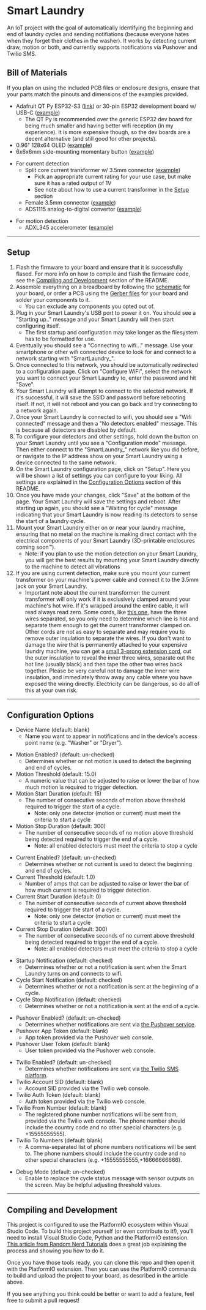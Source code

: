 # Smart Laundry
 
An IoT project with the goal of automatically identifying the beginning and end of laundry cycles and sending notifiations (because everyone hates when they forget their clothes in the washer). It works by detecting current draw, motion or both, and currently supports notifications via Pushover and Twilio SMS.

## Bill of Materials

If you plan on using the included PCB files or enclosure designs, ensure that your parts match the pinouts and dimensions of the examples provided.

- Adafruit QT Py ESP32-S3 ([link](https://www.adafruit.com/product/5426)) or 30-pin ESP32 development board w/ USB-C ([example](https://www.amazon.com/dp/B0B19KRPRC))
    - The QT Py is recommended over the generic ESP32 dev board for being much smaller and having better wifi reception (in my experience). It is more expensive though, so the dev boards are a decent alternative (and still good for other projects).
- 0.96" 128x64 OLED ([example](https://www.amazon.com/gp/product/B0833PF7ML))
- 6x6x6mm side-mounting momentary button ([example](https://www.amazon.com/dp/B07JLDLV3R))
<!-- -->
- For current detection
    - Split core current transformer w/ 3.5mm connector ([example](https://www.amazon.com/gp/product/B07MJJRNSW))
        - Pick an appropriate current rating for your use case, but make sure it has a rated output of 1V
        - See note about how to use a current transformer in the [Setup](#setup) section
    - Female 3.5mm connector ([example](https://www.amazon.com/dp/B008SNZUYC))
    - ADS1115 analog-to-digital convertor ([example](https://www.amazon.com/gp/product/B07VPFLSMX))
<!-- -->
- For motion detection
    - ADXL345 accelerometer ([example](https://www.amazon.com/gp/product/B08VD7325C))

---

## Setup

1. Flash the firmware to your board and ensure that it is successfully flased. For more info on how to compile and flash the firmware code, see the [Compiling and Development](#compiling-and-development) section of the README.
1. Assemble everything on a breadboard by following the [schematic](extras/schematics/) for your board, or order a PCB using the [Gerber files](/extras/gerber/) for your board and solder your components to it.
    - You can exclude any components you opted out of.
1. Plug in your Smart Laundry's USB port to power it on. You should see a "Starting up.." message and your Smart Laundry will then start configuring itself.
    - The first startup and configuration may take longer as the filesystem has to be formatted for use.
1. Eventually you should see a "Connecting to wifi..." message. Use your smartphone or other wifi connected device to look for and connect to a network starting with "SmartLaundry_".
1. Once connected to this network, you should be automatically redirected to a configuration page. Click on "Configure WiFi", select the network you want to connect your Smart Laundry to, enter the password and hit "Save".
1. Your Smart Laundry will attempt to connect to the selected network. If it's successful, it will save the SSID and password before rebooting itself. If not, it will not reboot and you can go back and try connecting to a network again.
1. Once your Smart Laundry is connected to wifi, you should see a "Wifi connected" message and then a "No detectors enabled" message. This is because all detectors are disabled by default.
1. To configure your detectors and other settings, hold down the button on your Smart Laundry until you see a "Configuration mode" message. Then either connect to the "SmartLaundry_" network like you did before, or navigate to the IP address show on your Smart Laundry using a device connected to the same network.
1. On the Smart Laundry configuration page, click on "Setup". Here you will be shown a list of settings you can configure to your liking. All settings are explained in the [Configuration Options](#configuration-options) section of this README.
1. Once you have made your changes, click "Save" at the bottom of the page. Your Smart Laundry will save the settings and reboot. After starting up again, you should see a "Waiting for cycle" message indicating that your Smart Laundry is now reading its detectors to sense the start of a laundry cycle.
1. Mount your Smart Laundry either on or near your laundry machine, ensuring that no metal on the machine is making direct contact with the electrical components of your Smart Laundry (3D-printable enclosures coming soon&trade;).
    - Note: if you plan to use the motion detection on your Smart Laundry, you will get the best results by mounting your Smart Laundry directly to the machine to detect all vibrations
1. If you are using current detection, make sure you mount your current transformer on your machine's power cable and connect it to the 3.5mm jack on your Smart Laundry.
    - Important note about the current transformer: the current transformer will only work if it is exclusively clamped around your machine's hot wire. If it's wrapped around the entire cable, it will read always read zero. Some cords, like [this one](https://www.homedepot.com/p/GE-6-ft-3-Prong-30-Amp-Dryer-Cord-WX09X10004/203497480#overlay), have the three wires separated, so you only need to determine which line is hot and separate them enough to get the current transformer clamped on. Other cords are not as easy to separate and may require you to remove outer insulation to separate the wires. If you don't want to damage the wire that is permanently attached to your expensive laundry machine, you can get a [small 3-prong extension cord](https://www.amazon.com/dp/B075BCD1LN), cut the outer insulation to reveal the inner three wires, separate out the hot line (usually black) and then tape the other two wires back together. Please be very careful not to damage the inner wire insulation, and immediately throw away any cable where you have exposed the wiring directly. Electricity can be dangerous, so do all of this at your own risk.

---

## Configuration Options

- Device Name (default: blank)
    - Name you want to appear in notifications and in the device's access point name (e.g. "Washer" or "Dryer").
<!-- -->
- Motion Enabled? (default: un-checked)
    - Determines whether or not motion is used to detect the beginning and end of cycles.
- Motion Threshold (default: 15.0)
    - A numeric value that can be adjusted to raise or lower the bar of how much motion is required to trigger detection.
- Motion Start Duration (default: 15)
    - The number of consecutive seconds of motion above threshold required to trigger the start of a cycle.
        - Note: only one detector (motion or current) must meet the criteria to start a cycle
- Motion Stop Duration (default: 300)
    - The number of consecutive seconds of no motion above threshold being detected required to trigger the end of a cycle.
        - Note: all enabled detectors must meet the criteria to stop a cycle
<!-- -->
- Current Enabled? (default: un-checked)
    - Determines whether or not current is used to detect the beginning and end of cycles.
- Current Threshold (default: 1.0)
    - Number of amps that can be adjusted to raise or lower the bar of how much current is required to trigger detection.
- Current Start Duration (default: 0)
    - The number of consecutive seconds of current above threshold required to trigger the start of a cycle.
        - Note: only one detector (motion or current) must meet the criteria to start a cycle
- Current Stop Duration (default: 300)
    - The number of consecutive seconds of no current above threshold being detected required to trigger the end of a cycle.
        - Note: all enabled detectors must meet the criteria to stop a cycle
<!-- -->
- Startup Notification (default: checked)
    - Determines whether or not a notification is sent when the Smart Laundry turns on and connects to wifi.
- Cycle Start Notification (default: checked)
    - Determines whether or not a notification is sent at the beginning of a cycle.
- Cycle Stop Notification (default: checked)
    - Determines whether or not a notification is sent at the end of a cycle.
<!-- -->
- Pushover Enabled? (default: un-checked)
    - Determines whether notifications are sent via [the Pushover service](https://pushover.net/).
- Pushover App Token (default: blank)
    - App token provided via the Pushover web console.
- Pushover User Token (default: blank)
    - User token provided via the Pushover web console.
<!-- -->
- Twilio Enabled? (default: un-checked)
    - Determines whether notifications are sent via [the Twilio SMS platform](https://www.twilio.com/en-us/messaging/channels/sms).
- Twilio Account SID (default: blank)
    - Account SID provided via the Twilio web console.
- Twilio Auth Token (default: blank)
    - Auth token provided via the Twilio web console.
- Twilio From Number (default: blank)
    - The registered phone number notifications will be sent from, provided via the Twilio web console. The phone number should include the country code and no other special characters (e.g. +15555555555).
- Twilio To Numbers (default: blank)
    - A comma-separated list of phone numbers notifications will be sent to. The phone numbers should include the country code and no other special characters (e.g. +15555555555,+16666666666).
<!-- -->
- Debug Mode (default: un-checked)
    - Enable to replace the cycle status message with sensor outputs on the screen. May be helpful adjusting threshold values.

---

## Compiling and Development

This project is configured to use the PlatformIO ecosystem within Visual Studio Code. To build this project yourself (or even contribute to it!), you'll need to install Visual Studio Code, Python and the PlatformIO extension. [This article from Random Nerd Tutorials](https://randomnerdtutorials.com/vs-code-platformio-ide-esp32-esp8266-arduino/) does a great job explaining the process and showing you how to do it.

Once you have those tools ready, you can clone this repo and then open it with the PlatformIO extension. Then you can use the PlatformIO commands to build and upload the project to your board, as described in the article above.

If you see anything you think could be better or want to add a feature, feel free to submit a pull request!